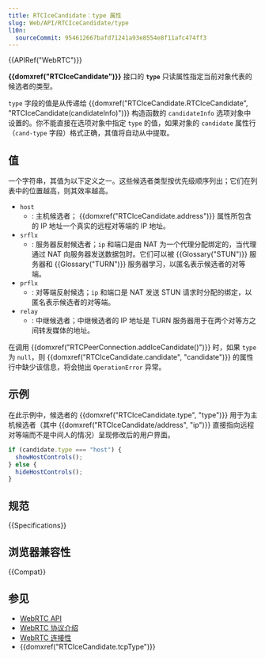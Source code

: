 ```yaml
---
title: RTCIceCandidate：type 属性
slug: Web/API/RTCIceCandidate/type
l10n:
  sourceCommit: 954612667bafd71241a93e8554e8f11afc474ff3
---
```


{{APIRef("WebRTC")}}

**{{domxref("RTCIceCandidate")}}** 接口的 **`type`** 只读属性指定当前对象代表的候选者的类型。

`type` 字段的值是从传递给 {{domxref("RTCIceCandidate.RTCIceCandidate", "RTCIceCandidate(candidateInfo)")}} 构造函数的 `candidateInfo` 选项对象中设置的。你不能直接在选项对象中指定 `type` 的值，如果对象的 `candidate` 属性行（`cand-type` 字段）格式正确，其值将自动从中提取。

## 值

一个字符串，其值为以下定义之一。这些候选者类型按优先级顺序列出；它们在列表中的位置越高，则其效率越高。

- `host`
  - : 主机候选者； {{domxref("RTCIceCandidate.address")}} 属性所包含的 IP 地址一个真实的远程对等端的 IP 地址。
- `srflx`
  - : 服务器反射候选者；`ip` 和端口是由 NAT 为一个代理分配绑定的，当代理通过 NAT 向服务器发送数据包时。它们可以被 {{Glossary("STUN")}} 服务器和 {{Glossary("TURN")}} 服务器学习，以匿名表示候选者的对等端。
- `prflx`
  - : 对等端反射候选；`ip` 和端口是 NAT 发送 STUN 请求时分配的绑定，以匿名表示候选者的对等端。
- `relay`
  - : 中继候选者；中继候选者的 IP 地址是 TURN 服务器用于在两个对等方之间转发媒体的地址。

在调用 {{domxref("RTCPeerConnection.addIceCandidate()")}} 时，如果 `type` 为 `null`，则 {{domxref("RTCIceCandidate.candidate", "candidate")}} 的属性行中缺少该信息，将会抛出 `OperationError` 异常。

## 示例

在此示例中，候选者的 {{domxref("RTCIceCandidate.type", "type")}} 用于为主机候选者（其中 {{domxref("RTCIceCandidate/address", "ip")}} 直接指向远程对等端而不是中间人的情况）呈现修改后的用户界面。

```js
if (candidate.type === "host") {
  showHostControls();
} else {
  hideHostControls();
}
```

## 规范

{{Specifications}}

## 浏览器兼容性

{{Compat}}

## 参见

- [WebRTC API](/zh-CN/docs/Web/API/WebRTC_API)
- [WebRTC 协议介绍](/zh-CN/docs/Web/API/WebRTC_API/Protocols)
- [WebRTC 连接性](/zh-CN/docs/Web/API/WebRTC_API/Connectivity)
- {{domxref("RTCIceCandidate.tcpType")}}
